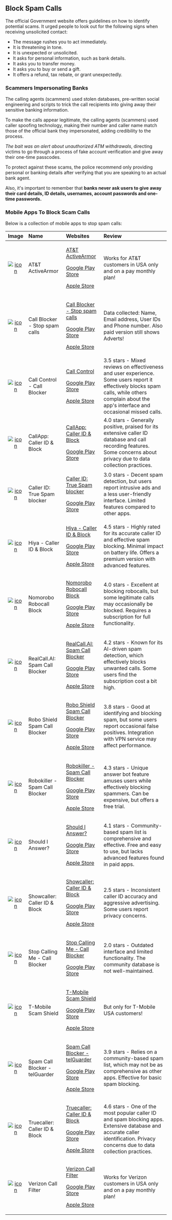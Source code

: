 ## Block Spam Calls

The official Government website offers guidelines on how to identify potential scams. It urged people to look out for the following signs when receiving unsolicited contact:

- The message rushes you to act immediately.
- It is threatening in tone.
- It is unexpected or unsolicited.
- It asks for personal information, such as bank details.
- It asks you to transfer money.
- It asks you to buy or send a gift.
- It offers a refund, tax rebate, or grant unexpectedly.

### Scammers Impersonating Banks

The calling agents (scammers) used stolen databases, pre-written social engineering and scripts to trick the call recipients into giving away their sensitive banking information.

To make the calls appear legitimate, the calling agents (scammers) used caller spoofing technology, making their number and caller name match those of the official bank they impersonated, adding credibility to the process.

_The bait was an alert about unauthorized ATM withdrawals_, directing victims to go through a process of fake account verification and give away their one-time passcodes.

To protect against these scams, the police recommend only providing personal or banking details after verifying that you are speaking to an actual bank agent.

Also, it's important to remember that **banks never ask users to give away their card details, ID details, usernames, account passwords and one-time passwords.**

### Mobile Apps To Block Scam Calls

Below is a collection of mobile apps to stop spam calls:


| Image                                                                                                                                                                                                                                                                                                                    | Name                               | Websites                                                                                                                                                                                                                                                                                                                                                                                                                                       | Review                                                                                                                                                                                                                                                                                                                                                                                        |
| :------------------------------------------------------------------------------------------------------------------------------------------------------------------------------------------------------------------------------------------------------------------------------------------------------------------------- | :--------------------------------- | :------------------------------------------------------------------------------------------------------------------------------------------------------------------------------------------------------------------------------------------------------------------------------------------------------------------------------------------------------------------------------------------------------------------------------------- | :---------------------------------------------------------------------------------------------------------------------------------------------------------------------------------------------------------------------------------------------------------------------------------------------------------------------------------------------------------------------------------------------------- |
| <p align="center"><a href="https://www.att.com/security/security-apps/"><img src="https://github.com/chartingshow/crypto-firewall/blob/master/assets/images/mobile-spam-call-apps/AT%20and%20T%20ActiveArmor.png" alt="icon"></a></p>                                                                                  | AT&T ActiveArmor                   | <p><a href="https://www.att.com/security/security-apps/">AT&T ActiveArmor</a></p><p><a href="https://play.google.com/store/apps/details?id=com.att.mobilesecurity">Google Play Store</a></p><p><a href="https://apps.apple.com/us/app/at-t-activearmor/id1218465964">Apple Store</a></p>                                                                                                                                                                    | Works for AT&T customers in USA only and on a pay monthly plan!                                                                                                                                                                                                                                                                                                                               |
| <p align="center"><a href="https://www.callcontrol.com/"><img src="https://github.com/chartingshow/crypto-firewall/blob/master/assets/images/mobile-spam-call-apps/Call%20Blocker.png" alt="icon"></a></p>                                                                                                              | Call Blocker - Stop spam calls     | <p><a href="https://www.callblocker.com/">Call Blocker - Stop spam calls</a></p><p><a href="https://play.google.com/store/apps/details?id=com.unknownphone.callblocker">Google Play Store</a></p><p><a href="https://itunes.apple.com/app/id1180310843">Apple Store</a></p>                                                                                                                                                                             | Data collected: Name, Email address, User IDs and Phone number. Also paid version still shows Adverts!                                                                                                                                                                                                                                                                                  |
| <p align="center"><a href="https://www.callcontrol.com/"><img src="https://github.com/chartingshow/crypto-firewall/blob/master/assets/images/mobile-spam-call-apps/Call%20Control.png" alt="icon"></a></p>                                                                                                              | Call Control - Call Blocker        | <p><a href="https://www.callcontrol.com/">Call Control</a></p><p><a href="https://play.google.com/store/apps/details?id=com.flexaspect.android.everycallcontrol">Google Play Store</a></p><p><a href="https://itunes.apple.com/app/id1124167631">Apple Store</a></p>                                                                                                                                                                                            | 3.5 stars - Mixed reviews on effectiveness and user experience. Some users report it effectively blocks spam calls, while others complain about the app's interface and occasional missed calls.                                                                                                                                                                                            |
| <p align="center"><a href="https://callapp.com/"><img src="https://github.com/chartingshow/crypto-firewall/blob/master/assets/images/mobile-spam-call-apps/CallApp.png" alt="icon"></a></p>                                                                                                                               | CallApp: Caller ID & Block       | <p><a href="https://callapp.com/">CallApp: Caller ID & Block</a></p><p><a href="https://play.google.com/store/apps/details?id=com.callapp.contacts">Google Play Store</a></p>                                                                                                                                                                                                                                                             | 4.0 stars - Generally positive, praised for its extensive caller ID database and call recording features. Some concerns about privacy due to data collection practices.                                                                                                                                                                                                               |
| <p align="center"><a href="https://www.callcontrol.com/"><img src="https://github.com/chartingshow/crypto-firewall/blob/master/assets/images/mobile-spam-call-apps/Caller%20ID.png" alt="icon"></a></p>                                                                                                                  | Caller ID: True Spam blocker     | <p><a href="https://www.ayamote.com/">Caller ID: True Spam blocker</a></p><p><a href="https://play.google.com/store/apps/details?id=com.callerid.block">Google Play Store</a></p>                                                                                                                                                                                                                                                        | 3.0 stars - Decent spam detection, but users report intrusive ads and a less user-friendly interface. Limited features compared to other apps.                                                                                                                                                                                                                                        |
| <p align="center"><a href="https://www.hiya.com/"><img src="https://github.com/chartingshow/crypto-firewall/blob/master/assets/images/mobile-spam-call-apps/Hiya.png" alt="icon"></a></p>                                                                                                                                   | Hiya - Caller ID & Block         | <p><a href="https://www.hiya.com/">Hiya - Caller ID & Block</a></p><p><a href="https://play.google.com/store/apps/details?id=com.webascender.callerid">Google Play Store</a></p><p><a href="https://apps.apple.com/us/app/hiya-spam-phone-call-blocker/id986999874">Apple Store</a></p>                                                                                                                                                                     | 4.5 stars - Highly rated for its accurate caller ID and effective spam blocking. Minimal impact on battery life. Offers a premium version with advanced features.                                                                                                                                                                                                                   |
| <p align="center"><a href="https://www.nomorobo.com/"><img src="https://github.com/chartingshow/crypto-firewall/blob/master/assets/images/mobile-spam-call-apps/Nomorobo.png" alt="icon"></a></p>                                                                                                                             | Nomorobo Robocall Block          | <p><a href="https://www.nomorobo.com/">Nomorobo Robocall Block</a></p><p><a href="https://play.google.com/store/apps/details?id=com.telephonescience.nomorobomax">Google Play Store</a></p><p><a href="https://apps.apple.com/us/app/nomorobo-max/id1581617568">Apple Store</a></p>                                                                                                                                                                 | 4.0 stars - Excellent at blocking robocalls, but some legitimate calls may occasionally be blocked. Requires a subscription for full functionality.                                                                                                                                                                         |
| <p align="center"><a href="https://www.realcall.ai/"><img src="https://github.com/chartingshow/crypto-firewall/blob/master/assets/images/mobile-spam-call-apps/RealCall%20AI.png" alt="icon"></a></p>                                                                                                                          | RealCall.AI: Spam Call Blocker   | <p><a href="https://www.realcall.ai/">RealCall.AI: Spam Call Blocker</a></p><p><a href="https://play.google.com/store/apps/details?id=com.realcall.spamcallblocker">Google Play Store</a></p><p><a href="https://apps.apple.com/us/app/spam-call-blocker-for-iphone/id1615561965">Apple Store</a></p>                                                                                                                                                                | 4.2 stars - Known for its AI-driven spam detection, which effectively blocks unwanted calls. Some users find the subscription cost a bit high.                                                                                                                                                                               |
| <p align="center"><a href="https://www.roboshield.com/"><img src="https://github.com/chartingshow/crypto-firewall/blob/master/assets/images/mobile-spam-call-apps/Robo%20Shield.png" alt="icon"></a></p>                                                                                                                      | Robo Shield Spam Call Blocker   | <p><a href="https://www.roboshield.com/">Robo Shield Spam Call Blocker</a></p><p><a href="https://play.google.com/store/apps/details?id=hotspotshield.android.roboshield">Google Play Store</a></p><p><a href="https://apps.apple.com/us/app/robo-shield-spam-call-blocker/id1454299300">Apple Store</a></p>                                                                                                                                                            | 3.8 stars - Good at identifying and blocking spam, but some users report occasional false positives. Integration with VPN service may affect performance.                                                                                                                                                                    |
| <p align="center"><a href="https://www.robokiller.com/"><img src="https://github.com/chartingshow/crypto-firewall/blob/master/assets/images/mobile-spam-call-apps/Robokiller.png" alt="icon"></a></p>                                                                                                                        | Robokiller - Spam Call Blocker  | <p><a href="https://www.robokiller.com/">Robokiller - Spam Call Blocker</a></p><p><a href="https://play.google.com/store/apps/details?id=com.robokiller.app">Google Play Store</a></p><p><a href="https://apps.apple.com/us/app/robokiller-spam-call-blocker/id1022831885">Apple Store</a></p>                                                                                                                                                              | 4.3 stars - Unique answer bot feature amuses users while effectively blocking spammers. Can be expensive, but offers a free trial.                                                                                                                                                                                          |
| <p align="center"><a href="https://www.shouldianswer.net/"><img src="https://github.com/chartingshow/crypto-firewall/blob/master/assets/images/mobile-spam-call-apps/Should%20I%20Answer.png" alt="icon"></a></p>                                                                                                            | Should I Answer?               | <p><a href="https://www.shouldianswer.net/">Should I Answer?</a></p><p><a href="https://play.google.com/store/apps/details?id=org.mistergroup.shouldianswer">Google Play Store</a></p><p><a href="https://apps.apple.com/gb/app/should-i-answer/id1199812713">Apple Store</a></p>                                                                                                                                                                 | 4.1 stars - Community-based spam list is comprehensive and effective. Free and easy to use, but lacks advanced features found in paid apps.                                                                                                                                                                                |
| <p align="center"><a href="https://www.show-caller.com/"><img src="https://github.com/chartingshow/crypto-firewall/blob/master/assets/images/mobile-spam-call-apps/Showcaller.png" alt="icon"></a></p>                                                                                                                      | Showcaller: Caller ID & Block    | <p><a href="https://www.show-caller.com/">Showcaller: Caller ID & Block</a></p><p><a href="https://play.google.com/store/apps/details?id=com.allinone.callerid">Google Play Store</a></p><p><a href="https://apps.apple.com/app/id1148484905">Apple Store</a></p>                                                                                                                                                                   | 2.5 stars - Inconsistent caller ID accuracy and aggressive advertising. Some users report privacy concerns.                                                                                                                                                                                                                |
| <p align="center"><a href="https://www.mglabapps.host/"><img src="https://github.com/chartingshow/crypto-firewall/blob/master/assets/images/mobile-spam-call-apps/Stop%20Calling%20Me.png" alt="icon"></a></p>                                                                                                            | Stop Calling Me - Call Blocker   | <p><a href="https://www.mglabapps.host/">Stop Calling Me - Call Blocker</a></p><p><a href="https://play.google.com/store/apps/details?id=com.mglab.scm">Google Play Store</a></p>                                                                                                                                                                                                                                                    | 2.0 stars - Outdated interface and limited functionality. The community database is not well-maintained.                                                                                                                                                                                                                   |
| <p align="center"><a href="https://www.t-mobile.com/benefits/scam-shield"><img src="https://github.com/chartingshow/crypto-firewall/blob/master/assets/images/mobile-spam-call-apps/T-Mobile%20Scam%20Shield.png" alt="icon"></a></p>                                                                                        | T-Mobile Scam Shield             | <p><a href="https://www.t-mobile.com/benefits/scam-shield">T-Mobile Scam Shield</a></p><p><a href="https://play.google.com/store/apps/details?id=com.tmobile.services.nameid">Google Play Store</a></p><p><a href="https://apps.apple.com/us/app/t-mobile-scam-shield/id1367276365">Apple Store</a></p>                                                                                                                                                               | But only for T-Mobile USA customers!                                                                                                                                                                                                                                                                                            |
| <p align="center"><a href="https://www.telguarder.com/"><img src="https://github.com/chartingshow/crypto-firewall/blob/master/assets/images/mobile-spam-call-apps/telGuarder.png" alt="icon"></a></p>                                                                                                                          | Spam Call Blocker - telGuarder   | <p><a href="https://www.telguarder.com/">Spam Call Blocker - telGuarder</a></p><p><a href="https://play.google.com/store/apps/details?id=com.telguarder">Google Play Store</a></p><p><a href="https://apps.apple.com/gb/app/telguarder/id1584981816">Apple Store</a></p>                                                                                                                                                                  | 3.9 stars - Relies on a community-based spam list, which may not be as comprehensive as other apps. Effective for basic spam blocking.                                                                                                                                                                                      |
| <p align="center"><a href="https://www.truecaller.com/"><img src="https://github.com/chartingshow/crypto-firewall/blob/master/assets/images/mobile-spam-call-apps/Truecaller.png" alt="icon"></a></p>                                                                                                                        | Truecaller: Caller ID & Block    | <p><a href="https://www.truecaller.com/">Truecaller: Caller ID & Block</a></p><p><a href="https://play.google.com/store/apps/details?id=com.truecaller">Google Play Store</a></p><p><a href="https://apps.apple.com/app/apple-store/id448142450">Apple Store</a></p>                                                                                                                                                                  | 4.6 stars - One of the most popular caller ID and spam blocking apps. Extensive database and accurate caller identification. Privacy concerns due to data collection practices.                                                                                                                                              |
| <p align="center"><a href="https://www.verizon.com/solutions-and-services/add-ons/protection-and-security/call-filter/"><img src="https://github.com/chartingshow/crypto-firewall/blob/master/assets/images/mobile-spam-call-apps/Verizon%20Call%20Filter.png" alt="icon"></a></p>                                          | Verizon Call Filter              | <p><a href="https://www.verizon.com/solutions-and-services/add-ons/protection-and-security/call-filter/">Verizon Call Filter</a></p><p><a href="https://play.google.com/store/apps/details?id=com.vzw.ecid">Google Play Store</a></p><p><a href="https://apps.apple.com/us/app/verizon-call-filter/id777875529">Apple Store</a></p>                                                                                                                                                              | Works for Verizon customers in USA only and on a pay monthly plan!                                                                                                                                                                                                                                                                                            |
